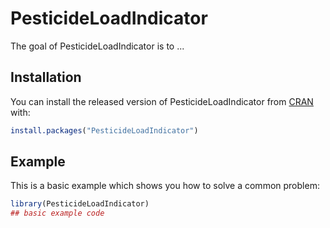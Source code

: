 # PesticideLoadIndicator

The goal of PesticideLoadIndicator is to ...

## Installation

You can install the released version of PesticideLoadIndicator from [CRAN](https://CRAN.R-project.org) with:

``` r
install.packages("PesticideLoadIndicator")
```

## Example

This is a basic example which shows you how to solve a common problem:

``` r
library(PesticideLoadIndicator)
## basic example code
```

